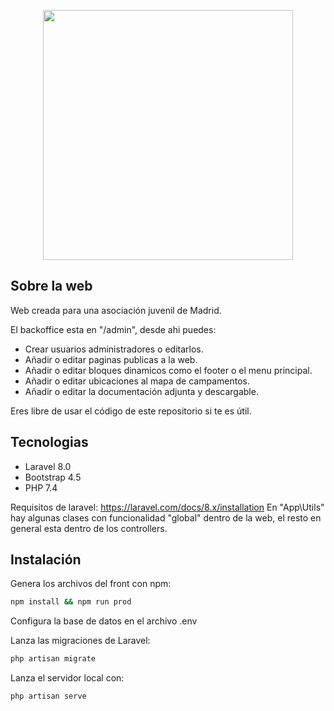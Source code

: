 <p align="center"><a href="https://laravel.com" target="_blank"><img src="https://raw.githubusercontent.com/laravel/art/master/logo-lockup/5%20SVG/2%20CMYK/1%20Full%20Color/laravel-logolockup-cmyk-red.svg" width="400"></a></p>

## Sobre la web

Web creada para una asociación juvenil de Madrid. 

El backoffice esta en "/admin", desde ahi puedes:
- Crear usuarios administradores o editarlos.
- Añadir o editar paginas publicas a la web.
- Añadir o editar bloques dinamicos como el footer o el menu principal.
- Añadir o editar ubicaciones al mapa de campamentos.
- Añadir o editar la documentación adjunta y descargable.

Eres libre de usar el código de este repositorio si te es útil.

## Tecnologias

- Laravel 8.0
- Bootstrap 4.5
- PHP 7.4

Requisitos de laravel: https://laravel.com/docs/8.x/installation
En "App\Utils" hay algunas clases con funcionalidad "global" dentro de la web, el resto en general esta dentro de los controllers.

## Instalación

Genera los archivos del front con npm:
```sh
npm install && npm run prod
```

Configura la base de datos en el archivo .env

Lanza las migraciones de Laravel:
```sh
php artisan migrate
```

Lanza el servidor local con:
```sh
php artisan serve
```

